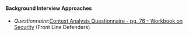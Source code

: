 
#### Background Interview Approaches

  * *Questionnaire:*[Context Analysis Questionnaire - pg. 76 - Workbook on Security](http://frontlinedefenders.org/files/workbook_eng.pdf) (Front Line Defenders)
